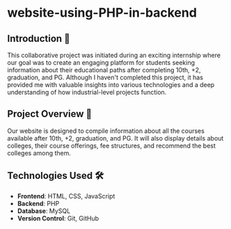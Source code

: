 # website-using-PHP-in-backend

## Introduction 🚀
This collaborative project was initiated during an exciting internship where our goal was to create an engaging platform for students seeking information about their educational paths after completing 10th, +2, graduation, and PG. Although I haven't completed this project, it has provided me with valuable insights into various technologies and a deep understanding of how industrial-level projects function.

## Project Overview 📝
Our website is designed to compile information about all the courses available after 10th, +2, graduation, and PG. It will also display details about colleges, their course offerings, fee structures, and recommend the best colleges among them.

## Technologies Used 🛠️
- **Frontend**: HTML, CSS, JavaScript
- **Backend**: PHP
- **Database**: MySQL
- **Version Control**: Git, GitHub
